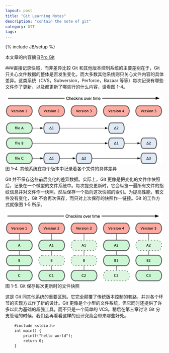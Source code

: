 ```yaml
---
layout: post
title: "Git Learning Notes"
description: "contain the note of git"
category: GIT
tags: 
---
```

{% include JB/setup %}

本文章的内容摘自[Pro Git](http://git-scm.com/book/zh/%E8%B5%B7%E6%AD%A5-Git-%E5%9F%BA%E7%A1%80)

###直接记录快照，而非差异比较
Git 和其他版本控制系统的主要差别在于，Git 只关心文件数据的整体是否发生变化，而大多数其他系统则只关心文件内容的具体差异。这类系统（CVS，Subversion，Perforce，Bazaar 等等）每次记录有哪些文件作了更新，以及都更新了哪些行的什么内容，请看图 1-4。 

![](/images/cvs_theory_1.png)
图 1-4. 其他系统在每个版本中记录着各个文件的具体差异 

Git 并不保存这些前后变化的差异数据。实际上，Git 更像是把变化的文件作快照后，记录在一个微型的文件系统中。每次提交更新时，它会纵览一遍所有文件的指纹信息并对文件作一快照，然后保存一个指向这次快照的索引。为提高性能，若文件没有变化，Git 不会再次保存，而只对上次保存的快照作一链接。Git 的工作方式就像图 1-5 所示。 

![](/images/git_theory_1.png)
图 1-5. Git 保存每次更新时的文件快照 

这是 Git 同其他系统的重要区别。它完全颠覆了传统版本控制的套路，并对各个环节的实现方式作了新的设计。Git 更像是个小型的文件系统，但它同时还提供了许多以此为基础的超强工具，而不只是一个简单的 VCS。稍后在第三章讨论 Git 分支管理的时候，我们会再看看这样的设计究竟会带来哪些好处。 

```
	#include <stdio.h>  
 	int main() {  
		printf("hello world");  
		return 0;  
 	}  
```